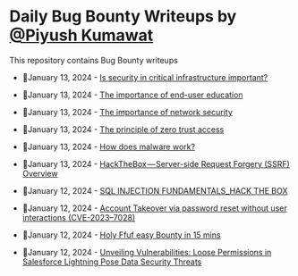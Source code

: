 # Daily Bug Bounty Writeups by [@Piyush Kumawat](https://twitter.com/piyush_supiy) 
This repository contains Bug Bounty writeups

<!-- BLOG-POST-LIST:START -->
 - 💯January 13, 2024 - [Is security in critical infrastructure important?](https://medium.com/@Land2Cyber/is-security-in-critical-infrastructure-important-ebc866c152f6?source=rss------bug_bounty-5) 

 - 💯January 13, 2024 - [The importance of end-user education](https://medium.com/@Land2Cyber/the-importance-of-end-user-education-866feecf005f?source=rss------bug_bounty-5) 

 - 💯January 13, 2024 - [The importance of network security](https://medium.com/@Land2Cyber/the-importance-of-network-security-61b78fbd0f0e?source=rss------bug_bounty-5) 

 - 💯January 13, 2024 - [The principle of zero trust access](https://medium.com/@Land2Cyber/the-principle-of-zero-trust-access-236aa63fa995?source=rss------bug_bounty-5) 

 - 💯January 13, 2024 - [How does malware work?](https://medium.com/@Land2Cyber/how-does-malware-work-55f101cd725d?source=rss------bug_bounty-5) 

 - 💯January 13, 2024 - [HackTheBox — Server-side Request Forgery &lpar;SSRF&rpar; Overview](https://medium.com/@harry.hphu/hackthebox-server-side-request-forgery-ssrf-overview-e55ef94ac435?source=rss------bug_bounty-5) 

 - 💯January 12, 2024 - [SQL INJECTION FUNDAMENTALS_HACK THE BOX](https://medium.com/@romimkhan5588/sql-injection-fundamentals-hack-the-box-d22cde7a7198?source=rss------bug_bounty-5) 

 - 💯January 12, 2024 - [Account Takeover via password reset without user interactions &lpar;CVE-2023–7028&rpar;](https://0xweb01.medium.com/account-takeover-via-password-reset-without-user-interactions-cve-2023-7028-cbd2e675992e?source=rss------bug_bounty-5) 

 - 💯January 12, 2024 - [Holy Ffuf easy Bounty in 15 mins](https://medium.com/@Xt3sY/holy-ffuf-unleashing-rapid-wealth-with-a-15-minute-twist-8fada0cc72ba?source=rss------bug_bounty-5) 

 - 💯January 12, 2024 - [Unveiling Vulnerabilities: Loose Permissions in Salesforce Lightning Pose Data Security Threats](https://samshadow.medium.com/unveiling-vulnerabilities-loose-permissions-in-salesforce-lightning-pose-data-security-threats-41eaba372937?source=rss------bug_bounty-5) 
<!-- BLOG-POST-LIST:END -->
